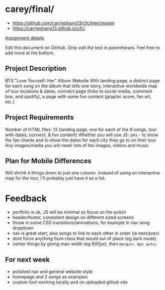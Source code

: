 # carey/final/

- https://github.com/carriephang13/cfc/tree/master
- https://carriephang13.github.io/cfc/

[Assignment details](/homework/final)

Edit this document on GitHub. _Only edit the text in parentheses._ Feel free to add more at the bottom.

## Project Description

BTS "Love Yourself: Her" Album Website
With landing page, a distinct page for each song on the album that tells one story, interactive worldwide map of tour locations & dates, connect page (links to social media, comment box, and spotify), a page with some fun content (graphic score, fan art, etc.)

## Project Requirements

Number of HTML files: 13 (landing page, one for each of the 9 songs, tour with dates, connect, & fun content)
Whether you will use JS: yes - to show the fan chants and to show the dates for each city they go to on their tour
Any images/media you will need: lots of bts images, videos and music

## Plan for Mobile Differences

Will shrink it things down to just one column. Instead of using an interactive map for the tour, I'll probably just have it as a list.

# Feedback

- portfolio is ok, JS will be minimal so focus on the polish
- header/footer, consistent design on different sized screens
- throw in some CSS transitions/animations, for example in nav song dropdown
- nav is great start, also songs to link to each other in order (ie next/prev)
- dont force anything from class that would out of place (eg dark mode)
- center things by giving max-width (eg 600px), then `margin: 0px auto;`

## For next week

- polished nav and general website style
- homepage and 2 songs as examples
- custom font working locally and on uploaded github site
